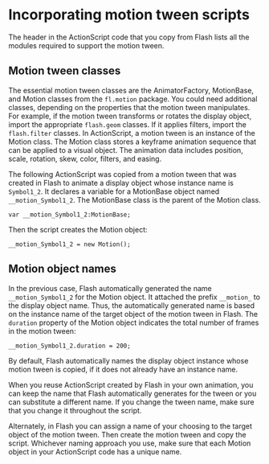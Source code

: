 # Incorporating motion tween scripts

The header in the ActionScript code that you copy from Flash lists all the
modules required to support the motion tween.

## Motion tween classes

The essential motion tween classes are the AnimatorFactory, MotionBase, and
Motion classes from the `fl.motion` package. You could need additional classes,
depending on the properties that the motion tween manipulates. For example, if
the motion tween transforms or rotates the display object, import the
appropriate `flash.geom` classes. If it applies filters, import the
`flash.filter` classes. In ActionScript, a motion tween is an instance of the
Motion class. The Motion class stores a keyframe animation sequence that can be
applied to a visual object. The animation data includes position, scale,
rotation, skew, color, filters, and easing.

The following ActionScript was copied from a motion tween that was created in
Flash to animate a display object whose instance name is `Symbol1_2`. It
declares a variable for a MotionBase object named `__motion_Symbol1_2`. The
MotionBase class is the parent of the Motion class.

    var __motion_Symbol1_2:MotionBase;

Then the script creates the Motion object:

    __motion_Symbol1_2 = new Motion();

## Motion object names

In the previous case, Flash automatically generated the name
`__motion_Symbol1_2` for the Motion object. It attached the prefix `__motion_`
to the display object name. Thus, the automatically generated name is based on
the instance name of the target object of the motion tween in Flash. The
`duration` property of the Motion object indicates the total number of frames in
the motion tween:

    __motion_Symbol1_2.duration = 200;

By default, Flash automatically names the display object instance whose motion
tween is copied, if it does not already have an instance name.

When you reuse ActionScript created by Flash in your own animation, you can keep
the name that Flash automatically generates for the tween or you can substitute
a different name. If you change the tween name, make sure that you change it
throughout the script.

Alternately, in Flash you can assign a name of your choosing to the target
object of the motion tween. Then create the motion tween and copy the script.
Whichever naming approach you use, make sure that each Motion object in your
ActionScript code has a unique name.
